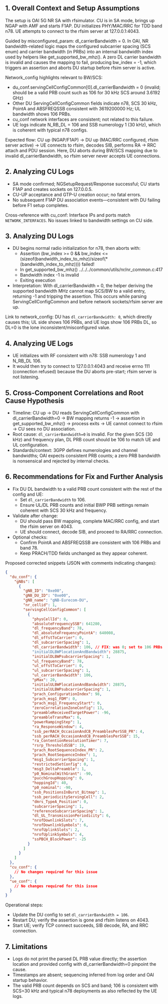 ## 1. Overall Context and Setup Assumptions
The setup is OAI 5G NR SA with rfsimulator. CU is in SA mode, brings up NGAP with AMF and starts F1AP. DU initializes PHY/MAC/RRC for TDD band n78. UE attempts to connect to the rfsim server at 127.0.0.1:4043.

Guided by misconfigured_param: dl_carrierBandwidth = 0. In OAI, NR bandwidth-related logic maps the configured subcarrier spacing (SCS enum) and carrier bandwidth (in PRBs) into an internal bandwidth index used by helpers like get_supported_bw_mhz(). A zero DL carrier bandwidth is invalid and causes the mapping to fail, producing bw_index = -1, which triggers an assertion and aborts DU startup before rfsim server is active.

Network_config highlights relevant to BW/SCS:
- du_conf.servingCellConfigCommon[0].dl_carrierBandwidth = 0 (invalid; should be a valid PRB count such as 106 for 30 kHz SCS around 3.6192 GHz)
- Other DU ServingCellConfigCommon fields indicate n78, SCS 30 kHz, PointA and ABSFREQSSB consistent with 3619200000 Hz; UL bandwidth shows 106 PRBs.
- cu_conf network interfaces are consistent; not related to this failure.
- UE logs indicate N_RB_DL = 106 and SSB numerology 1 (30 kHz), which is coherent with typical n78 configs.

Expected flow: CU up (NGAP/F1AP) → DU up (MAC/RRC configured, rfsim server active) → UE connects to rfsim, decodes SIB, performs RA → RRC attach and PDU session. Here, DU aborts during BW/SCS mapping due to invalid dl_carrierBandwidth, so rfsim server never accepts UE connections.

## 2. Analyzing CU Logs
- SA mode confirmed; NGSetupRequest/Response successful; CU starts F1AP and creates sockets on 127.0.0.5.
- CU-UP acceptance and GTP-U creation occur; no fatal errors.
- No subsequent F1AP DU association events—consistent with DU failing before F1 setup completes.

Cross-reference with cu_conf: Interface IPs and ports match `NETWORK_INTERFACES`. No issues linked to bandwidth settings on CU side.

## 3. Analyzing DU Logs
- DU begins normal radio initialization for n78, then aborts with:
  - Assertion (bw_index >= 0 && bw_index <= (sizeof(bandwidth_index_to_mhz)/sizeof(*(bandwidth_index_to_mhz)))) failed!
  - In get_supported_bw_mhz() ../../../common/utils/nr/nr_common.c:417
  - Bandwidth index -1 is invalid
  - Exiting execution
- Interpretation: With dl_carrierBandwidth = 0, the helper deriving the supported bandwidth MHz cannot map SCS/BW to a valid entry, returning -1 and tripping the assertion. This occurs while parsing ServingCellConfigCommon and before network sockets/rfsim server are up.

Link to network_config: DU has `dl_carrierBandwidth: 0`, which directly causes this; UL side shows 106 PRBs, and UE logs show 106 PRBs DL, so DL=0 is the lone inconsistent/misconfigured value.

## 4. Analyzing UE Logs
- UE initializes with RF consistent with n78: SSB numerology 1 and N_RB_DL 106.
- It would then try to connect to 127.0.0.1:4043 and receive errno 111 (connection refused) because the DU aborts pre-start; rfsim server is not listening.

## 5. Cross-Component Correlations and Root Cause Hypothesis
- Timeline: CU up → DU reads ServingCellConfigCommon with dl_carrierBandwidth=0 → BW mapping returns -1 → assertion in get_supported_bw_mhz() → process exits → UE cannot connect to rfsim → CU sees no DU association.
- Root cause: `dl_carrierBandwidth=0` is invalid. For the given SCS (30 kHz) and frequency plan, DL PRB count should be 106 to match UE and UL configuration.
- Standards/context: 3GPP defines numerologies and channel bandwidths; OAI expects consistent PRB counts; a zero PRB bandwidth is nonsensical and rejected by internal checks.

## 6. Recommendations for Fix and Further Analysis
- Fix DU DL bandwidth to a valid PRB count consistent with the rest of the config and UE:
  - Set `dl_carrierBandwidth` to 106.
  - Ensure UL/DL PRB counts and initial BWP PRB settings remain coherent with SCS 30 kHz and frequency.
- Validate after change:
  - DU should pass BW mapping, complete MAC/RRC config, and start the rfsim server on 4043.
  - UE should connect, decode SIB, and proceed to RA/RRC connection.
- Optional checks:
  - Confirm PointA and ABSFREQSSB are consistent with 106 PRBs and band 78.
  - Keep PRACH/TDD fields unchanged as they appear coherent.

Proposed corrected snippets (JSON with comments indicating changes):

```json
{
  "du_conf": {
    "gNBs": [
      {
        "gNB_ID": "0xe00",
        "gNB_DU_ID": "0xe00",
        "gNB_name": "gNB-Eurecom-DU",
        "nr_cellid": 1,
        "servingCellConfigCommon": [
          {
            "physCellId": 0,
            "absoluteFrequencySSB": 641280,
            "dl_frequencyBand": 78,
            "dl_absoluteFrequencyPointA": 640008,
            "dl_offstToCarrier": 0,
            "dl_subcarrierSpacing": 1,
            "dl_carrierBandwidth": 106, // FIX: was 0; set to 106 PRBs for 30 kHz
            "initialDLBWPlocationAndBandwidth": 28875,
            "initialDLBWPsubcarrierSpacing": 1,
            "ul_frequencyBand": 78,
            "ul_offstToCarrier": 0,
            "ul_subcarrierSpacing": 1,
            "ul_carrierBandwidth": 106,
            "pMax": 20,
            "initialULBWPlocationAndBandwidth": 28875,
            "initialULBWPsubcarrierSpacing": 1,
            "prach_ConfigurationIndex": 98,
            "prach_msg1_FDM": 0,
            "prach_msg1_FrequencyStart": 0,
            "zeroCorrelationZoneConfig": 13,
            "preambleReceivedTargetPower": -96,
            "preambleTransMax": 6,
            "powerRampingStep": 1,
            "ra_ResponseWindow": 4,
            "ssb_perRACH_OccasionAndCB_PreamblesPerSSB_PR": 4,
            "ssb_perRACH_OccasionAndCB_PreamblesPerSSB": 15,
            "ra_ContentionResolutionTimer": 7,
            "rsrp_ThresholdSSB": 19,
            "prach_RootSequenceIndex_PR": 2,
            "prach_RootSequenceIndex": 1,
            "msg1_SubcarrierSpacing": 1,
            "restrictedSetConfig": 0,
            "msg3_DeltaPreamble": 1,
            "p0_NominalWithGrant": -90,
            "pucchGroupHopping": 0,
            "hoppingId": 40,
            "p0_nominal": -90,
            "ssb_PositionsInBurst_Bitmap": 1,
            "ssb_periodicityServingCell": 2,
            "dmrs_TypeA_Position": 0,
            "subcarrierSpacing": 1,
            "referenceSubcarrierSpacing": 1,
            "dl_UL_TransmissionPeriodicity": 6,
            "nrofDownlinkSlots": 7,
            "nrofDownlinkSymbols": 6,
            "nrofUplinkSlots": 2,
            "nrofUplinkSymbols": 4,
            "ssPBCH_BlockPower": -25
          }
        ]
      }
    ]
  },
  "cu_conf": {
    // No changes required for this issue
  },
  "ue_conf": {
    // No changes required for this issue
  }
}
```

Operational steps:
- Update the DU config to set `dl_carrierBandwidth = 106`.
- Restart DU; verify the assertion is gone and rfsim listens on 4043.
- Start UE; verify TCP connect succeeds, SIB decode, RA, and RRC connection.

## 7. Limitations
- Logs do not print the parsed DL PRB value directly; the assertion location and provided config with dl_carrierBandwidth=0 pinpoint the cause.
- Timestamps are absent; sequencing inferred from log order and OAI startup behavior.
- The valid PRB count depends on SCS and band; 106 is consistent with SCS=30 kHz and typical n78 deployments as also reflected by the UE logs.